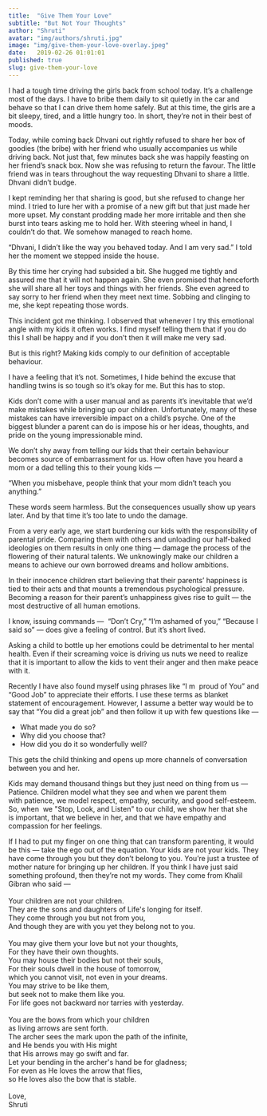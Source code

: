 ```yaml
---
title:  "Give Them Your Love"
subtitle: "But Not Your Thoughts"
author: "Shruti"
avatar: "img/authors/shruti.jpg"
image: "img/give-them-your-love-overlay.jpeg"
date:   2019-02-26 01:01:01
published: true
slug: give-them-your-love
---
```


I had a tough time driving the girls back from school today. It’s a challenge most of the days. I have to bribe them daily to sit quietly in the car and behave so that I can drive them home safely. But at this time, the girls are a bit sleepy, tired, and a little hungry too. In short, they’re not in their best of moods.

Today, while coming back Dhvani out rightly refused to share her box of goodies (the bribe) with her friend who usually accompanies us while driving back. Not just that, few minutes back she was happily feasting on her friend’s snack box. Now she was refusing to return the favour. The little friend was in tears throughout the way requesting Dhvani to share a little. Dhvani didn’t budge.

I kept reminding her that sharing is good, but she refused to change her mind. I tried to lure her with a promise of a new gift but that just made her more upset. My constant prodding made her more irritable and then she burst into tears asking me to hold her. With steering wheel in hand, I couldn’t do that. We somehow managed to reach home.

“Dhvani, I didn’t like the way you behaved today. And I am very sad.” I told her the moment we stepped inside the house.

By this time her crying had subsided a bit. She hugged me tightly and assured me that it will not happen again. She even promised that henceforth she will share all her toys and things with her friends. She even agreed to say sorry to her friend when they meet next time. Sobbing and clinging to me, she kept repeating those words.

This incident got me thinking. I observed that whenever I try this emotional angle with my kids it often works. I find myself telling them that if you do this I shall be happy and if you don’t then it will make me very sad.

But is this right? Making kids comply to our definition of acceptable behaviour.

I have a feeling that it’s not. Sometimes, I hide behind the excuse that handling twins is so tough so it’s okay for me. But this has to stop.

Kids don’t come with a user manual and as parents it’s inevitable that we’d make mistakes while bringing up our children. Unfortunately, many of these mistakes can have irreversible impact on a child’s psyche. One of the biggest blunder a parent can do is impose his or her ideas, thoughts, and pride on the young impressionable mind.

We don’t shy away from telling our kids that their certain behaviour becomes source of embarrassment for us. How often have you heard a mom or a dad telling this to their young kids —

“When you misbehave, people think that your mom didn’t teach you anything.”

These words seem harmless. But the consequences usually show up years later. And by that time it’s too late to undo the damage.

From a very early age, we start burdening our kids with the responsibility of parental pride. Comparing them with others and unloading our half-baked ideologies on them results in only one thing — damage the process of the flowering of their natural talents. We unknowingly make our children a means to achieve our own borrowed dreams and hollow ambitions.

In their innocence children start believing that their parents’ happiness is tied to their acts and that mounts a tremendous psychological pressure. Becoming a reason for their parent’s unhappiness gives rise to guilt — the most destructive of all human emotions.

I know, issuing commands —  “Don’t Cry,” “I‘m ashamed of you,” “Because I said so” — does give a feeling of control. But it’s short lived.

Asking a child to bottle up her emotions could be detrimental to her mental health. Even if their screaming voice is driving us nuts we need to realize that it is important to allow the kids to vent their anger and then make peace with it. 

Recently I have also found myself using phrases like “I m  proud of You” and “Good Job” to appreciate their efforts. I use these terms as blanket statement of encouragement. However, I assume a better way would be to say that “You did a great job” and then follow it up with few questions like — 

- What made you do so? 
- Why did you choose that?
- How did you do it so wonderfully well?

This gets the child thinking and opens up more channels of conversation between you and her.

Kids may demand thousand things but they just need on thing from us — Patience. Children model what they see and when we parent them with patience, we model respect, empathy, security, and good self-esteem. So, when  we "Stop, Look, and Listen" to our child, we show her that she is important, that we believe in her, and that we have empathy and compassion for her feelings.

If I had to put my finger on one thing that can transform parenting, it would be this — take the ego out of the equation. Your kids are not your kids. They have come through you but they don’t belong to you. You’re just a trustee of mother nature for bringing up her children. If you think I have just said something profound, then they’re not my words. They come from Khalil Gibran who said —<br><br>
Your children are not your children.<br>
They are the sons and daughters of Life's longing for itself.<br>
They come through you but not from you,<br>
And though they are with you yet they belong not to you.<br><br>
You may give them your love but not your thoughts,<br>
For they have their own thoughts.<br>
You may house their bodies but not their souls,<br>
For their souls dwell in the house of tomorrow,<br>
which you cannot visit, not even in your dreams.<br>
You may strive to be like them,<br>
but seek not to make them like you.<br>
For life goes not backward nor tarries with yesterday.<br><br>
You are the bows from which your children<br>
as living arrows are sent forth.<br>
The archer sees the mark upon the path of the infinite,<br>
and He bends you with His might<br>
that His arrows may go swift and far.<br>
Let your bending in the archer's hand be for gladness;<br>
For even as He loves the arrow that flies,<br>
so He loves also the bow that is stable. <br><br>
Love,<br>
Shruti
